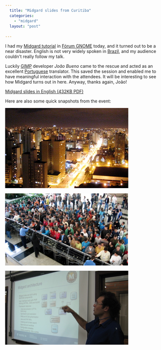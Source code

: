 ```yaml
---
  title: "Midgard slides from Curitiba"
  categories: 
    - "midgard"
  layout: "post"

---
```

I had my [Midgard tutorial][1] in [Fórum GNOME][2] today, and it turned out to be a near disaster. English is not very widely spoken in [Brazil][3], and my audience couldn't really follow my talk. 

Luckily [GIMP][4] developer _João Bueno_ came to the rescue and acted as an excellent [Portuguese][5] translator. This saved the session and enabled me to have meaningful interaction with the attendees. It will be interesting to see how Midgard turns out in here. Anyway, thanks again, João!

[Midgard slides in English (432KB PDF)](/files/Midgard_CMS-20051126-en.pdf)

Here are also some quick snapshots from the event:

![Curitiba at night from Bristol Brazil 500 hotel](/files/Curitiba_at_night.jpg)

![Attendees queuing for translation headphones](/files/People_queuing_for_translation_headphones.jpg)

![Joao translating Midgard slides](/files/Joao_translating_slides.jpg)

[1]: http://bergie.iki.fi/blog/going-to-forum-gnome.html
[2]: http://www.forumgnome.com.br/
[3]: http://en.wikipedia.org/wiki/Brazil
[4]: http://www.gimp.org/
[5]: http://en.wikipedia.org/wiki/Portuguese_language